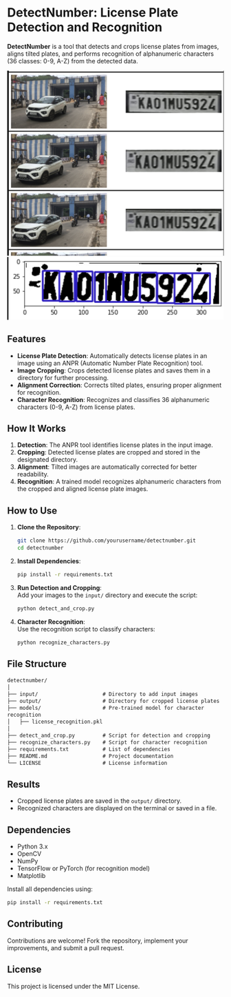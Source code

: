 # DetectNumber: License Plate Detection and Recognition  

**DetectNumber** is a tool that detects and crops license plates from images, aligns tilted plates, and performs recognition of alphanumeric characters (36 classes: 0-9, A-Z) from the detected data.  

![License Plate Detection Demo](image.png)
![](image1.png)

## Features  

- **License Plate Detection**: Automatically detects license plates in an image using an ANPR (Automatic Number Plate Recognition) tool.  
- **Image Cropping**: Crops detected license plates and saves them in a directory for further processing.  
- **Alignment Correction**: Corrects tilted plates, ensuring proper alignment for recognition.  
- **Character Recognition**: Recognizes and classifies 36 alphanumeric characters (0-9, A-Z) from license plates.  

## How It Works  

1. **Detection**: The ANPR tool identifies license plates in the input image.  
2. **Cropping**: Detected license plates are cropped and stored in the designated directory.  
3. **Alignment**: Tilted images are automatically corrected for better readability.  
4. **Recognition**: A trained model recognizes alphanumeric characters from the cropped and aligned license plate images.  

## How to Use  

1. **Clone the Repository**:  
   ```bash  
   git clone https://github.com/yourusername/detectnumber.git  
   cd detectnumber  
   ```  

2. **Install Dependencies**:  
   ```bash  
   pip install -r requirements.txt  
   ```  

3. **Run Detection and Cropping**:  
   Add your images to the `input/` directory and execute the script:  
   ```bash  
   python detect_and_crop.py  
   ```  

4. **Character Recognition**:  
   Use the recognition script to classify characters:  
   ```bash  
   python recognize_characters.py  
   ```  

## File Structure  

```
detectnumber/  
│  
├── input/                     # Directory to add input images  
├── output/                    # Directory for cropped license plates  
├── models/                    # Pre-trained model for character recognition  
│   ├── license_recognition.pkl  
│  
├── detect_and_crop.py         # Script for detection and cropping  
├── recognize_characters.py    # Script for character recognition  
├── requirements.txt           # List of dependencies  
├── README.md                  # Project documentation  
└── LICENSE                    # License information  
```  

## Results  

- Cropped license plates are saved in the `output/` directory.  
- Recognized characters are displayed on the terminal or saved in a file.  

## Dependencies  

- Python 3.x  
- OpenCV  
- NumPy  
- TensorFlow or PyTorch (for recognition model)  
- Matplotlib  

Install all dependencies using:  
```bash  
pip install -r requirements.txt  
```  

## Contributing  

Contributions are welcome! Fork the repository, implement your improvements, and submit a pull request.  

## License  

This project is licensed under the MIT License.  


